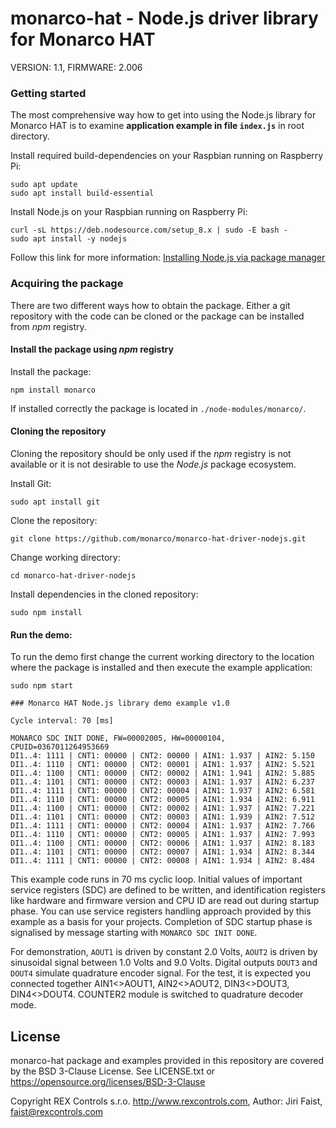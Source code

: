 # monarco-hat - Node.js driver library for Monarco HAT

VERSION: 1.1, FIRMWARE: 2.006

### Getting started
The most comprehensive way how to get into using the Node.js library for Monarco HAT is to examine **application example in file `index.js`** in root directory.

Install required build-dependencies on your Raspbian running on Raspberry Pi:
```
sudo apt update
sudo apt install build-essential 
```

Install Node.js on your Raspbian running on Raspberry Pi:
```
curl -sL https://deb.nodesource.com/setup_8.x | sudo -E bash -
sudo apt install -y nodejs
```
Follow this link for more information: [Installing Node.js via package manager](https://nodejs.org/en/download/package-manager/#debian-and-ubuntu-based-linux-distributions)

### Acquiring the package
There are two different ways how to obtain the package. Either a git repository with the code can be cloned or the package can be installed from *npm* registry.

#### Install the package using *npm* registry
Install the package:
```
npm install monarco
```
If installed correctly the package is located in `./node-modules/monarco/`.

#### Cloning the repository
Cloning the repository should be only used if the *npm* registry is not available or it is not desirable to use the *Node.js* package ecosystem.

Install Git:
```
sudo apt install git
```

Clone the repository:
```
git clone https://github.com/monarco/monarco-hat-driver-nodejs.git
```

Change working directory:
```
cd monarco-hat-driver-nodejs
```

Install dependencies in the cloned repository:
```
sudo npm install
```

#### Run the demo:
To run the demo first change the current working directory to the location where the package is installed and then execute the example application:

```
sudo npm start

### Monarco HAT Node.js library demo example v1.0

Cycle interval: 70 [ms]

MONARCO SDC INIT DONE, FW=00002005, HW=00000104, CPUID=0367011264953669
DI1..4: 1111 | CNT1: 00000 | CNT2: 00000 | AIN1: 1.937 | AIN2: 5.150
DI1..4: 1110 | CNT1: 00000 | CNT2: 00001 | AIN1: 1.937 | AIN2: 5.521
DI1..4: 1100 | CNT1: 00000 | CNT2: 00002 | AIN1: 1.941 | AIN2: 5.885
DI1..4: 1101 | CNT1: 00000 | CNT2: 00003 | AIN1: 1.937 | AIN2: 6.237
DI1..4: 1111 | CNT1: 00000 | CNT2: 00004 | AIN1: 1.937 | AIN2: 6.581
DI1..4: 1110 | CNT1: 00000 | CNT2: 00005 | AIN1: 1.934 | AIN2: 6.911
DI1..4: 1100 | CNT1: 00000 | CNT2: 00002 | AIN1: 1.937 | AIN2: 7.221
DI1..4: 1101 | CNT1: 00000 | CNT2: 00003 | AIN1: 1.939 | AIN2: 7.512
DI1..4: 1111 | CNT1: 00000 | CNT2: 00004 | AIN1: 1.937 | AIN2: 7.766
DI1..4: 1110 | CNT1: 00000 | CNT2: 00005 | AIN1: 1.937 | AIN2: 7.993
DI1..4: 1100 | CNT1: 00000 | CNT2: 00006 | AIN1: 1.937 | AIN2: 8.183
DI1..4: 1101 | CNT1: 00000 | CNT2: 00007 | AIN1: 1.934 | AIN2: 8.344
DI1..4: 1111 | CNT1: 00000 | CNT2: 00008 | AIN1: 1.934 | AIN2: 8.484

```

This example code runs in 70 ms cyclic loop. Initial values of important service registers (SDC) are defined to be written, and identification registers like hardware and firmware version and CPU ID are read out during startup phase. You can use service registers handling approach provided by this example as a basis for your projects. Completion of SDC startup phase is signalised by message starting with `MONARCO SDC INIT DONE`.

For demonstration, `AOUT1` is driven by constant 2.0 Volts, `AOUT2` is driven by sinusoidal signal between 1.0 Volts and 9.0 Volts. Digital outputs `DOUT3` and `DOUT4` simulate quadrature encoder signal.
For the test, it is expected you connected together AIN1<>AOUT1, AIN2<>AOUT2, DIN3<>DOUT3, DIN4<>DOUT4. COUNTER2 module is switched to quadrature decoder mode.

## License

monarco-hat package and examples provided in this repository are covered by the BSD 3-Clause License. See LICENSE.txt or https://opensource.org/licenses/BSD-3-Clause

Copyright REX Controls s.r.o. http://www.rexcontrols.com, Author: Jiri Faist, <faist@rexcontrols.com>
